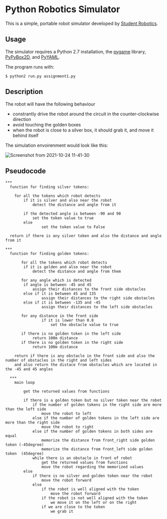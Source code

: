 # Python Robotics Simulator
This is a simple, portable robot simulator developed by [Student Robotics](https://studentrobotics.org/).

## Usage
The simulator requires a Python 2.7 installation, the [pygame](https://www.pygame.org/news) library, [PyPyBox2D](https://pypi.python.org/pypi/pypybox2d/2.1-r331), and [PyYAML](https://pypi.org/project/PyYAML/).

The program runs with:
```bashscript
$ python2 run.py assignment1.py
```
## Description
The robot will have the following behaviour
- constrantly drive the robot around the circuit in the counter-clockwise direction
- avoid touching the golden boxes
- when the robot is close to a silver box, it should grab it, and move it behind itself

The simulation envoirenment would look like this:

![Screenshot from 2021-10-24 11-41-30](https://user-images.githubusercontent.com/65722399/138586065-cbafe397-1772-4220-9853-2e29491dee4b.png)

## Pseudocode
```
***
  function for finding silver tokens:
  
  	for all the tokens which robot detects
  		if it is silver and also near the robot
  			detect the distance and angle from it 
  			
	  	if the detected angle is between -90 and 90
	  		set the token value to true
	  	else
	  	        set the token value to False
	  	        	  	        	
  return if there is any silver token and also the distance and angle from it
  	     
***
  function for finding golden tokens:
  
       for all the tokens which robot detects
  		if it is golden and also near the robot
  			detect the distance and angle from them
  			
       for any angle which is detected 
	  	if angle is between -45 and 45
	  		assign their distances to the front side obstacles 
	  	else if it is between 45 and 135
	  	        assign their distances to the right side obstacles 	
	  	else if it is between -135 and -45       
	  	        assign their distances to the left side obstacles
	  	        
       for any distance in the front side 
                if it is lower than 0.8
                	set the obstacle value to true
       
       if there is no golden token in the left side 
       		return 100m distance
       if there is no golden token in the right side
       		return 100m distance	       
	  	       	        	
    return if there is any obstacle in the front side and also the number of obstacles in the right and left sides 
    and also return the distace from obstacles which are located in the -45 and 45 angles 
  
  ***
    main loop
    
    	get the returned values from functions
    	
    	if there is a golden token but no silver token near the robot 
    		if the number of golden tokens in the right side are more than the left side 
    			move the robot to left
    		else if the number of golden tokens in the left side are more than the right side 
    			move the robot to right
    		else if the number of golden tokens in both sides are equal
    			memorize the distance from front_right side golden token (-45degree)
    			memorize the distance from front_left side golden token  (45degree)
    		while there is an obstacle in front of robot
    			get the returned values from functions
    			move the robot regarding the memorized values 
    	else
    		if there is no silver and golden token near the robot
    			move the robot forward
    		else
    			if the robot is well aligned with the token
    				move the robot forward
    			if the robot is not well aligned with the token 
    				we move it on the left or on the right
    			if we are close to the token 
    				we grab it
```
